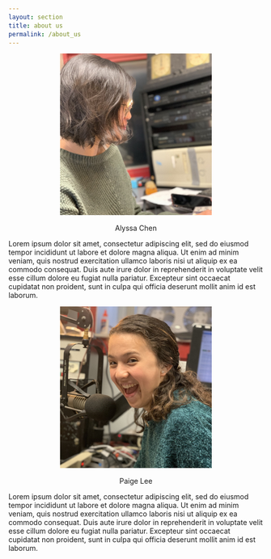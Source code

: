 ```yaml
---
layout: section
title: about us
permalink: /about_us
---
```

<style>
.aligncenter {
    text-align: center;
}
</style>

<div class="row">
<div class="col-md-6 mx-auto">
	<p class="aligncenter">
    <img src="../assets/images/alyssa_fillin.jpg" alt="Onassis" width="300" height="320">
	</p>
    <p style=' text-align: center'>Alyssa Chen</p>
    <p> Lorem ipsum dolor sit amet, consectetur adipiscing elit, sed do eiusmod tempor incididunt ut labore et dolore magna aliqua. Ut enim ad minim veniam, quis nostrud exercitation ullamco laboris nisi ut aliquip ex ea commodo consequat. Duis aute irure dolor in reprehenderit in voluptate velit esse cillum dolore eu fugiat nulla pariatur. Excepteur sint occaecat cupidatat non proident, sunt in culpa qui officia deserunt mollit anim id est laborum.</p>
  </div><div class="col-md-6 mx-auto">
  	<p class="aligncenter">
    <img src="../assets/images/paige_fillin.jpg" alt="Onassis" width="300" height="320">
	</p>
    <p style=' text-align: center'>Paige Lee</p>
    <p> Lorem ipsum dolor sit amet, consectetur adipiscing elit, sed do eiusmod tempor incididunt ut labore et dolore magna aliqua. Ut enim ad minim veniam, quis nostrud exercitation ullamco laboris nisi ut aliquip ex ea commodo consequat. Duis aute irure dolor in reprehenderit in voluptate velit esse cillum dolore eu fugiat nulla pariatur. Excepteur sint occaecat cupidatat non proident, sunt in culpa qui officia deserunt mollit anim id est laborum.</p>
  </div>
</div>
